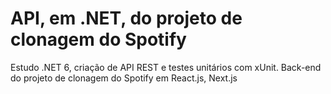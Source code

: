 # API, em .NET, do projeto de clonagem do Spotify
Estudo .NET 6, criação de API REST e testes unitários com xUnit. Back-end do projeto de clonagem do Spotify em React.js, Next.js
